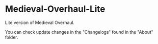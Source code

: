 # Medieval-Overhaul-Lite
 Lite version of Medieval Overhaul.
 
 You can check update changes in the "Changelogs" found in the "About" folder.
